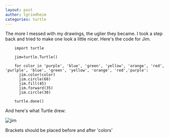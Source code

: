 ```yaml
---
layout: post
author: lgrindheim
categories: turtle
---
```


The more I messed with my drawings, the uglier they became. I took a step back and tried to make one look a little nicer. Here's the code for Jim.
```
    import turtle

    jim=turtle.Turtle()

    for color in 'purple', 'blue', 'green', 'yellow', 'orange', 'red', 'purlple', 'blue', 'green', 'yellow', 'orange', 'red','purple':
      jim.color(color)
      jim.circle(60)
      jim.fill(45)
      jim.forward(35)
      jim.circle(30)
  
    turtle.done()
```

And here's what Turtle drew:

![jim](http://landonandjana.files.wordpress.com/2011/07/newdrawing-pk.jpg)

Brackets should be placed before and after 'colors'
